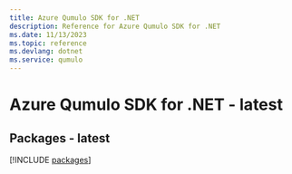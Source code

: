 ```yaml
---
title: Azure Qumulo SDK for .NET
description: Reference for Azure Qumulo SDK for .NET
ms.date: 11/13/2023
ms.topic: reference
ms.devlang: dotnet
ms.service: qumulo
---
```

# Azure Qumulo SDK for .NET - latest
## Packages - latest
[!INCLUDE [packages](qumulo-index.md)]